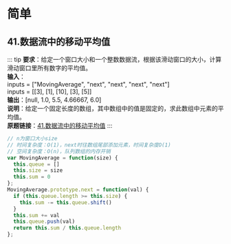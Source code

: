 # 简单

## 41.数据流中的移动平均值
::: tip
**要求**：给定一个窗口大小和一个整数数据流，根据该滑动窗口的大小，计算滑动窗口里所有数字的平均值。  
**输入**：  
inputs = ["MovingAverage", "next", "next", "next", "next"]  
inputs = [[3], [1], [10], [3], [5]]   
**输出**：[null, 1.0, 5.5, 4.66667, 6.0]   
**说明**：给定一个固定长度的数组，其中数组中的值是固定的，求此数组中元素的平均值。   
**原题链接**：[41.数据流中的移动平均值](https://leetcode.cn/problems/qIsx9U) 
:::
```js
// n为窗口大小size
// 时间复杂度：O(1)，next时往数组尾部添加元素，时间复杂度O(1)
// 空间复杂度：O(n)，队列数组的内存开销
var MovingAverage = function(size) {
  this.queue = []
  this.size = size
  this.sum = 0
};
MovingAverage.prototype.next = function(val) {
  if (this.queue.length >= this.size) {
    this.sum -= this.queue.shift()
  }
  this.sum += val
  this.queue.push(val)
  return this.sum / this.queue.length
};
```
